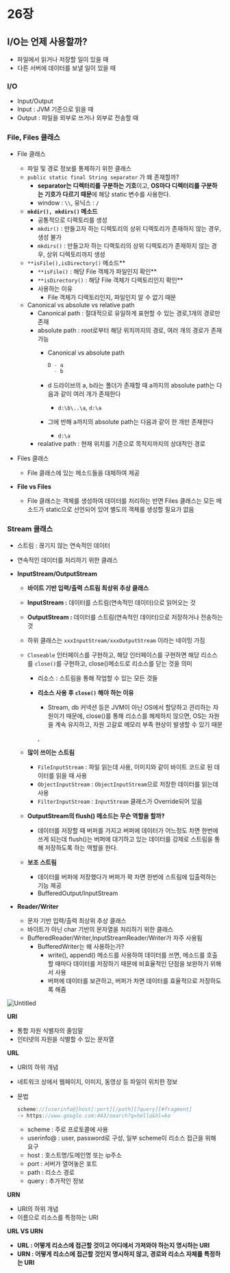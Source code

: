 # 26장

## **I/O는 언제 사용할까?**

- 파일에서 읽거나 저장할 일이 있을 때
- 다른 서버에 데이터를 보낼 일이 있을 때

### **I/O**

- Input/Output
- Input : JVM 기준으로 읽을 때
- Output : 파일을 외부로 쓰거나 외부로 전송할 때

### **File, Files 클래스**

- File 클래스
    - 파일 및 경로 정보를 통제하기 위한 클래스
    - `public static final String separator` 가 왜 존재할까?
        - **separator는 디렉터리를 구분하는 기호**이고, **OS마다 디렉터리를 구분하는 기호가 다르기 때문**에 해당 static 변수를 사용한다.
        - window : `\\`, 유닉스 : `/`
    - **`mkdir(), mkdirs()` 메소드**
        - 공통적으로 디렉토리를 생성
        - `mkdir()` : 만들고자 하는 디렉토리의 상위 디렉토리가 존재하지 않는 경우, 생성 불가
        - `mkdirs()` : 만들고자 하는 디렉토리의 상위 디렉토리가 존재하지 않는 경우, 상위 디렉토리까지 생성
    - `**isFile(),isDirectory()` 메소드**
        - `**isFile()` : 해당 File 객체가 파일인지 확인**
        - `**isDirectory()` : 해당 File 객체가 디렉토리인지 확인**
        - 사용하는 이유
            - File 객체가 디렉토리인지, 파일인지 알 수 없기 때문
    - Canonical vs absolute vs relative path
        - Canonical path : 절대적으로 유일하게 표현할 수 있는 경로,1개의 경로만 존재
        - absolute path : root로부터 해당 위치까지의 경로, 여러 개의 경로가 존재 가능
            - Canonical  vs absolute  path

                ```java
                D - a 
                  - b
                ```

            - d 드라이브의 a, b라는 폴더가 존재할 때 a까지의 absolute  path는 다음과 같이 여러 개가 존재한다
                - `d:\b\..\a`, `d:\a`
            - 그에 반해  a까지의 absolute  path는 다음과 같이 한 개만 존재한다
                - `d:\a`
        - realative path : 현재 위치를 기준으로 목적지까지의 상대적인 경로

- Files 클래스
    - File 클래스에 있는 메소드들을 대체하여 제공
- **File vs Files**
    - File 클래스는 객체를 생성하여 데이터를 처리하는 반면 Files 클래스는 모든 메소드가 static으로 선언되어 있어 별도의 객체를 생성할 필요가 없음

### **Stream 클래스**

- 스트림 : 끊기지 않는 연속적인 데이터
- 연속적인 데이터를 처리하기 위한 클래스

- **InputStream/OutputStream**
    - **바이트 기반 입력/출력 스트림 최상위 추상 클래스**
    - **InputStream :** 데이터를 스트림(연속적인 데이터)으로 읽어오는 것
    - **OutputStream :** 데이터를 스트림(연속적인 데이터)으로 저장하거나 전송하는 것
    - 하위 클래스는 `xxxInputStream/xxxOutputStream` 이라는 네이밍 가짐
    - `Closeable` 인터페이스를 구현하고, 해당 인터페이스를 구현하면 해당 리소스를 `close()`를 구현하고, close()메소드로 리소스를 닫는 것을 의미
        - 리소스 : 스트림을 통해 작업할 수 있는 모든 것들
        - **리소스 사용 후 `close()` 해야 하는 이유**
            - Stream,  db 커넥션 등은 JVM이 아닌 OS에서 할당하고 관리하는 자원이기 때문에, close()를 통해 리소스를 해제하지 않으면, OS는 자원을 계속 유지하고, 자원 고갈로 메모리 부족 현상이 발생할 수 있기 때문

          ,

    - **많이 쓰이는 스트림**
        - `FileInputStream` : 파일 읽는데 사용, 이미지와 같이 바이트 코드로 된 데이터를 읽을 때 사용
        - `ObjectInputStream` : `ObjectInputStream`으로 저장한 데이터를 읽는데 사용
        - `FilterInputStream` :  `InputStream` 클래스가 Override되어 있음

    - **OutputStream의 flush() 메소드는 무슨 역할을 할까?**
        - 데이터를 저장할 때 버퍼를 가지고 버퍼에 데이터가 어느정도 차면 한번에 쓰게 되는데 flush()는 버퍼에 대기하고 있는 데이터를 강제로 스트림을 통해 저장하도록 하는 역할을 한다.
    - **보조 스트림**
        - 데이터를 버퍼에 저장했다가 버퍼가 꽉 차면 한번에 스트림에 입출력하는 기능 제공
        - BufferedOutput/InputStream

- **Reader/Writer**
    - 문자 기반 입력/출력 최상위 추상 클래스
    - 바이트가 아닌 char 기반의 문자열을 처리하기 위한 클래스
    - BufferedReader/Writer,InputStreamReader/Writer가 자주 사용됨
        - BufferedWriter는 왜 사용하는가?
            - write(), append() 메소드를 사용하여 데이터를 쓰면, 메소드를 호출할 때마다 데이터를 저장하기 때문에 비효율적인 단점을 보완하기 위해서 사용
            - 버퍼에 데이터를 보관하고, 버퍼가 차면 데이터를 효율적으로 저장하도록 해줌


![Untitled](https://s3-us-west-2.amazonaws.com/secure.notion-static.com/df324da3-fb31-46b2-bd2d-6a7bee58f1f4/Untitled.png)

**URI**

- 통합 자원 식별자의 줄임말
- 인터넷의 자원을 식별할 수 있는 문자열

**URL**

- URI의 하위 개념
- 네트워크 상에서 웹페이지, 이미지, 동영상 등 파일이 위치한 정보
- 문법

    ```java
    scheme://[userinfo@]host[:port][/path][?query][#fragment]
    -> https://www.google.com:443/search?q=hello&hl=ko
    ```

    - scheme : 주로 프로토콜에 사용
    - userinfo@ : user, password로 구성, 일부 scheme이 리소스 접근을 위해 요구
    - host : 호스트명/도메인명 또는 ip주소
    - port : 서버가 열어놓은 포트
    - path : 리소스 경로
    - query : 추가적인 정보

**URN**

- URI의 하위 개념
- 이름으로 리소스를 특정하는 URI

**URL VS URN**

- **URL  : 어떻게 리소스에 접근할 것이고 어디에서 가져와야 하는지 명시하는 URI**
- **URN : 어떻게 리소스에 접근할 것인지 명시하지 않고, 경로와 리소스 자체를 특정하는 URI**